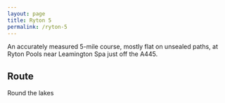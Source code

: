 ```yaml
---
layout: page
title: Ryton 5
permalink: /ryton-5
---
```


An accurately measured 5-mile course, mostly flat on unsealed paths, at Ryton Pools near Leamington Spa just off the A445.

## Route

Round the lakes
